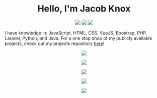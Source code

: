 <h1 align="center">Hello, I'm Jacob Knox</h1>

<p align="center">
<a href="https://www.facebook.com/jacobaknox" align="center" ><img src="https://img.shields.io/badge/-Facebook-blue?style=for-the-badge&logo=Facebook&logoColor=white&link=https://github.com/JacobKnox" /></a>
<a href="https://www.instagram.com/epicguy203/" align="center" ><img src="https://img.shields.io/badge/-instagram-red?style=for-the-badge&logo=instagram&logoColor=white&link=https://github.com/JacobKnox" /></a>
<a href="https://www.linkedin.com/in/jacobknoxa/" align="center" ><img src="https://img.shields.io/badge/-Linkedin-blue?style=for-the-badge&logo=Linkedin&logoColor=white&link=https://github.com/JacobKnox" /></a>
</p>

I have knowledge in: JavaScript, HTML, CSS, VueJS, Boostrap, PHP, Laravel, Python, and Java.
For a one stop shop of my publicly available projects, check out my projects repository [here](https://github.com/JacobKnox/Jacob-Knox-Projects#readme)!

<p align="center"><img src="http://github-profile-summary-cards.vercel.app/api/cards/stats?username=JacobKnox&theme=nord_dark" /></p>
<p align="center"><img src="http://github-profile-summary-cards.vercel.app/api/cards/profile-details?username=JacobKnox&theme=nord_dark"></p>
<p align="center"><img src="https://github-readme-streak-stats.herokuapp.com/?user=JacobKnox&date_format=M%20j%5B%2C%20Y%5D&background=2D3742&stroke=2D3742&ring=6bbbca&fire=6bbbca&currStreakNum=fff&sideNums=6bbbca&currStreakLabel=6bbbca&sideLabels=fff&dates=fff" /></p>
<p align="center"><img src="https://github-readme-stats.vercel.app/api/top-langs/?username=JacobKnox&langs_count=10&theme=radical" /></p>
<p align="center"><img src="https://github-profile-trophy.vercel.app/?username=JacobKnox" /></p>